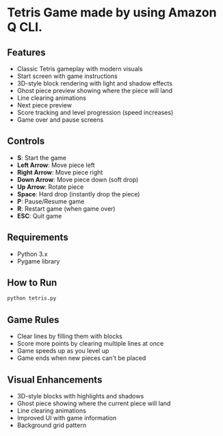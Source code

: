 # Tetris Game made by using Amazon Q CLI.

## Features

- Classic Tetris gameplay with modern visuals
- Start screen with game instructions
- 3D-style block rendering with light and shadow effects
- Ghost piece preview showing where the piece will land
- Line clearing animations
- Next piece preview
- Score tracking and level progression (speed increases)
- Game over and pause screens

## Controls

- **S**: Start the game
- **Left Arrow**: Move piece left
- **Right Arrow**: Move piece right
- **Down Arrow**: Move piece down (soft drop)
- **Up Arrow**: Rotate piece
- **Space**: Hard drop (instantly drop the piece)
- **P**: Pause/Resume game
- **R**: Restart game (when game over)
- **ESC**: Quit game

## Requirements

- Python 3.x
- Pygame library

## How to Run

```bash
python tetris.py
```

## Game Rules

- Clear lines by filling them with blocks
- Score more points by clearing multiple lines at once
- Game speeds up as you level up
- Game ends when new pieces can't be placed

## Visual Enhancements

- 3D-style blocks with highlights and shadows
- Ghost piece showing where the current piece will land
- Line clearing animations
- Improved UI with game information
- Background grid pattern
